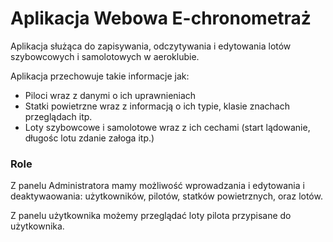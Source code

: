 # Aplikacja Webowa E-chronometraż

Aplikacja służąca do zapisywania, odczytywania i edytowania lotów szybowcowych i samolotowych w aeroklubie.

Aplikacja przechowuje takie informacje jak:


- Piloci wraz z danymi o ich uprawnieniach
- Statki powietrzne wraz z informacją o ich typie, klasie znachach przeglądach itp.
- Loty szybowcowe i samolotowe wraz z ich cechami (start lądowanie, długośc lotu zdanie załoga itp.)

### Role

Z panelu Administratora mamy możliwość
wprowadzania i edytowania i deaktywaowania: użytkowników, pilotów, statków powietrznych, oraz lotów.

Z panelu użytkownika możemy przeglądać loty pilota przypisane do użytkownika.  
